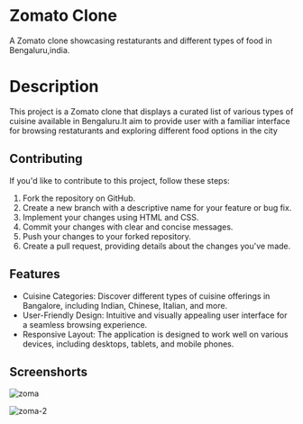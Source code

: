 
# Zomato Clone

A Zomato clone showcasing restaturants and different types of food in Bengaluru,india.


# Description
This project is a Zomato clone that displays a curated list of  various types of cuisine available in Bengaluru.It aim to provide user with a familiar interface for browsing restaturants and exploring different food options in the city
## Contributing


If you'd like to contribute to this project, follow these steps:

1. Fork the repository on GitHub.
2. Create a new branch with a descriptive name for your feature or bug fix.
3. Implement your changes using HTML and CSS.
4. Commit your changes with clear and concise messages.
5. Push your changes to your forked repository.
6. Create a pull request, providing details about the changes you've made.
## Features


- Cuisine Categories: Discover different types of cuisine offerings in Bangalore, including Indian, Chinese, Italian, and more.
- User-Friendly Design: Intuitive and visually appealing user interface for a seamless browsing experience.
- Responsive Layout: The application is designed to work well on various devices, including desktops, tablets, and mobile phones.

## Screenshorts
![zoma](https://github.com/Komal-uoy/zomato-6/assets/141421732/479de4ca-7285-4d98-964d-1621199cab70)

![zoma-2](https://github.com/Komal-uoy/zomato-6/assets/141421732/69408832-eeaf-428a-a9c4-e2763c10933d)

